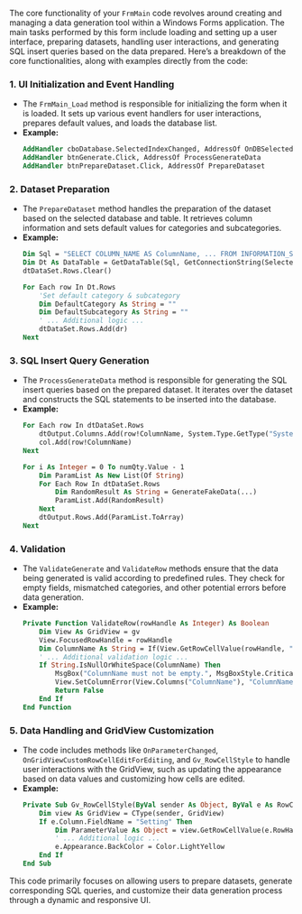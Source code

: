 The core functionality of your `FrmMain` code revolves around creating and managing a data generation tool within a Windows Forms application. The main tasks performed by this form include loading and setting up a user interface, preparing datasets, handling user interactions, and generating SQL insert queries based on the data prepared. Here’s a breakdown of the core functionalities, along with examples directly from the code:

### 1. **UI Initialization and Event Handling**
   - The `FrmMain_Load` method is responsible for initializing the form when it is loaded. It sets up various event handlers for user interactions, prepares default values, and loads the database list.
   - **Example:**
     ```vb
     AddHandler cboDatabase.SelectedIndexChanged, AddressOf OnDBSelectedIndexChanged
     AddHandler btnGenerate.Click, AddressOf ProcessGenerateData
     AddHandler btnPrepareDataset.Click, AddressOf PrepareDataset
     ```

### 2. **Dataset Preparation**
   - The `PrepareDataset` method handles the preparation of the dataset based on the selected database and table. It retrieves column information and sets default values for categories and subcategories.
   - **Example:**
     ```vb
     Dim Sql = "SELECT COLUMN_NAME AS ColumnName, ... FROM INFORMATION_SCHEMA.COLUMNS C ... WHERE TABLE_NAME = " & SqlStr(SelectedTable)
     Dim Dt As DataTable = GetDataTable(Sql, GetConnectionString(SelectedDatabase))
     dtDataSet.Rows.Clear()

     For Each row In Dt.Rows
         'Set default category & subcategory
         Dim DefaultCategory As String = ""
         Dim DefaultSubcategory As String = ""
         ' ... Additional logic ...
         dtDataSet.Rows.Add(dr)
     Next
     ```

### 3. **SQL Insert Query Generation**
   - The `ProcessGenerateData` method is responsible for generating the SQL insert queries based on the prepared dataset. It iterates over the dataset and constructs the SQL statements to be inserted into the database.
   - **Example:**
     ```vb
     For Each row In dtDataSet.Rows
         dtOutput.Columns.Add(row!ColumnName, System.Type.GetType("System.String"))
         col.Add(row!ColumnName)
     Next

     For i As Integer = 0 To numQty.Value - 1
         Dim ParamList As New List(Of String)
         For Each Row In dtDataSet.Rows
             Dim RandomResult As String = GenerateFakeData(...)
             ParamList.Add(RandomResult)
         Next
         dtOutput.Rows.Add(ParamList.ToArray)
     Next
     ```

### 4. **Validation**
   - The `ValidateGenerate` and `ValidateRow` methods ensure that the data being generated is valid according to predefined rules. They check for empty fields, mismatched categories, and other potential errors before data generation.
   - **Example:**
     ```vb
     Private Function ValidateRow(rowHandle As Integer) As Boolean
         Dim View As GridView = gv
         View.FocusedRowHandle = rowHandle
         Dim ColumnName As String = If(View.GetRowCellValue(rowHandle, "ColumnName")?.ToString, String.Empty)
         ' ... Additional validation logic ...
         If String.IsNullOrWhiteSpace(ColumnName) Then
             MsgBox("ColumnName must not be empty.", MsgBoxStyle.Critical)
             View.SetColumnError(View.Columns("ColumnName"), "ColumnName must not be empty.", DXErrorProvider.ErrorType.Critical)
             Return False
         End If
     End Function
     ```

### 5. **Data Handling and GridView Customization**
   - The code includes methods like `OnParameterChanged`, `OnGridViewCustomRowCellEditForEditing`, and `Gv_RowCellStyle` to handle user interactions with the GridView, such as updating the appearance based on data values and customizing how cells are edited.
   - **Example:**
     ```vb
     Private Sub Gv_RowCellStyle(ByVal sender As Object, ByVal e As RowCellStyleEventArgs)
         Dim view As GridView = CType(sender, GridView)
         If e.Column.FieldName = "Setting" Then
             Dim ParameterValue As Object = view.GetRowCellValue(e.RowHandle, "Parameter")
             ' ... Additional logic ...
             e.Appearance.BackColor = Color.LightYellow
         End If
     End Sub
     ```

This code primarily focuses on allowing users to prepare datasets, generate corresponding SQL queries, and customize their data generation process through a dynamic and responsive UI.
